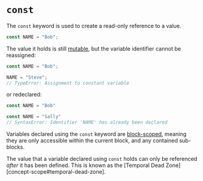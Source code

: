 # `const`

The `const` keyword is used to create a read-only reference to a value.
```javascript
const NAME = "Bob";
```
The value it holds is still [mutable][concept-immutability], but the variable identifier cannot be reassigned:
```javascript
const NAME = "Bob";

NAME = "Steve";
// TypeError: Assignment to constant variable
```
or redeclared:
```javascript
const NAME = "Bob"

const NAME = "Sally"
// SyntaxError: Identifier 'NAME' has already been declared
```
Variables declared using the `const` keyword are [block-scoped][concept-scope], meaning they are only accessible within the current block, and any contained sub-blocks.

The value that a variable declared using `const` holds can only be referenced *after* it has been defined. This is known as the [Temporal Dead Zone][concept-scope#temporal-dead-zone].

[concept-immutability]: ../info/immutability.md
[concept-scope]: ../info/scope.md
